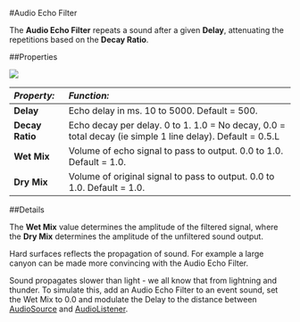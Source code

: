 #Audio Echo Filter

The __Audio Echo Filter__ repeats a sound after a given __Delay__, attenuating the repetitions based on the __Decay Ratio__.


##Properties

![](../uploads/Main/AudioEchoFilter.png) 

|**_Property:_** |**_Function:_** |
|:---|:---|
|__Delay__ |Echo delay in ms. 10 to 5000. Default = 500.|
|__Decay Ratio__ |Echo decay per delay. 0 to 1. 1.0 = No decay, 0.0 = total decay (ie simple 1 line delay). Default = 0.5.L|
|__Wet Mix__ |Volume of echo signal to pass to output. 0.0 to 1.0. Default = 1.0.|
|__Dry Mix__ |Volume of original signal to pass to output. 0.0 to 1.0. Default = 1.0.|



##Details

The __Wet Mix__ value determines the amplitude of the filtered signal, where the __Dry Mix__ determines the amplitude of the unfiltered sound output.

Hard surfaces reflects the propagation of sound. For example a large canyon can be made more convincing with the Audio Echo Filter.

Sound propagates slower than light - we all know that from lightning and thunder. To simulate this, add an Audio Echo Filter to an event sound, set the Wet Mix to 0.0 and modulate the Delay to the distance between [AudioSource](class-AudioSource) and [AudioListener](class-AudioListener).
